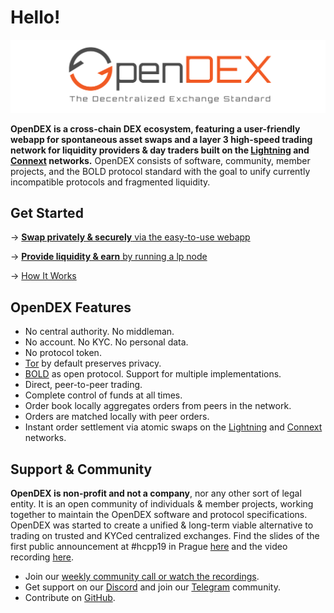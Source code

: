# Hello!

![](.gitbook/assets/OpenDEX.png)

**OpenDEX is a cross-chain DEX ecosystem, featuring a user-friendly webapp for spontaneous asset swaps and a layer 3 high-speed trading network for liquidity providers & day traders built on the [Lightning](https://lightning.network/) and [Connext](https://connext.network/) networks.** OpenDEX consists of software, community, member projects, and the BOLD protocol standard with the goal to unify currently incompatible protocols and fragmented liquidity.

## Get Started

-> [**Swap privately & securely** via the easy-to-use webapp](https://boltz.exchange/)

-> [**Provide liquidity & earn** by running a lp node](docs/Overview.md)

-> [How It Works](docs/How%20It%20Works.md)

## OpenDEX Features

* No central authority. No middleman.
* No account. No KYC. No personal data.
* No protocol token.
* [Tor](https://www.torproject.org/) by default preserves privacy.
* [BOLD](bold/00-introduction.md) as open protocol. Support for multiple implementations.
* Direct, peer-to-peer trading.
* Complete control of funds at all times.
* Order book locally aggregates orders from peers in the network.
* Orders are matched locally with peer orders.
* Instant order settlement via atomic swaps on the [Lightning](https://lightning.network/) and [Connext](https://connext.network/) networks.

## Support & Community
**OpenDEX is non-profit and not a company**, nor any other sort of legal entity. It is an open community of individuals & member projects, working together to maintain the OpenDEX software and protocol specifications. OpenDEX was started to create a unified & long-term viable alternative to trading on trusted and KYCed centralized exchanges. Find the slides of the first public announcement at \#hcpp19 in Prague [here](https://github.com/opendexnetwork/opendex/raw/master/slides/20191005_hcpp19.pdf) and the video recording [here](https://www.youtube.com/watch?v=euSr9A6tI90).

* Join our [weekly community call or watch the recordings](community/videos#community-calls).
* Get support on our [Discord](https://discord.gg/RnXFHpn) and join our [Telegram](https://t.me/opendexnetwork) community.
* Contribute on [GitHub](https://github.com/opendexnetwork).
